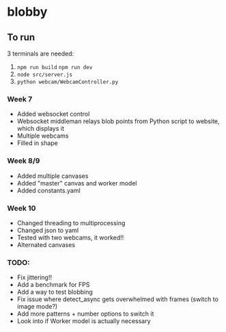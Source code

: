 # blobby

## To run

3 terminals are needed:

1.  `npm run build`
    `npm run dev`
2.  `node src/server.js`
3.  `python webcam/WebcamController.py`

### Week 7

- Added websocket control
- Websocket middleman relays blob points from Python script to website, which displays it
- Multiple webcams
- Filled in shape

### Week 8/9

- Added multiple canvases
- Added "master" canvas and worker model
- Added constants.yaml

### Week 10

- Changed threading to multiprocessing
- Changed json to yaml
- Tested with two webcams, it worked!!
- Alternated canvases

### TODO:

- Fix jittering!!
- Add a benchmark for FPS
- Add a way to test blobbing
- Fix issue where detect_async gets overwhelmed with frames (switch to image mode?)
- Add more patterns + number options to switch it
- Look into if Worker model is actually necessary
